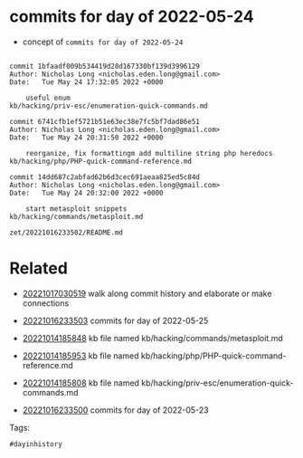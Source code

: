 # commits for day of 2022-05-24

- concept of `commits for day of 2022-05-24`

```

commit 1bfaadf009b534419d28d167330bf139d3996129
Author: Nicholas Long <nicholas.eden.long@gmail.com>
Date:   Tue May 24 17:32:05 2022 +0000

    useful enum
kb/hacking/priv-esc/enumeration-quick-commands.md

commit 6741cfb1ef5721b51e63ec38e7fc5bf7dad86e51
Author: Nicholas Long <nicholas.eden.long@gmail.com>
Date:   Tue May 24 20:31:50 2022 +0000

    reorganize, fix formattingm add multiline string php heredocs
kb/hacking/php/PHP-quick-command-reference.md

commit 14dd687c2abfad62b6d3cec691aeaa825ed5c84d
Author: Nicholas Long <nicholas.eden.long@gmail.com>
Date:   Tue May 24 20:32:00 2022 +0000

    start metasploit snippets
kb/hacking/commands/metasploit.md
```

` zet/20221016233502/README.md `

# Related

- [20221017030519](/zet/20221017030519/README.md) walk along commit history and elaborate or make connections

- [20221016233503](/zet/20221016233503/README.md) commits for day of 2022-05-25
- [20221014185848](/zet/20221014185848/README.md) kb file named kb/hacking/commands/metasploit.md
- [20221014185953](/zet/20221014185953/README.md) kb file named kb/hacking/php/PHP-quick-command-reference.md
- [20221014185808](/zet/20221014185808/README.md) kb file named kb/hacking/priv-esc/enumeration-quick-commands.md
- [20221016233500](/zet/20221016233500/README.md) commits for day of 2022-05-23

Tags:

    #dayinhistory
